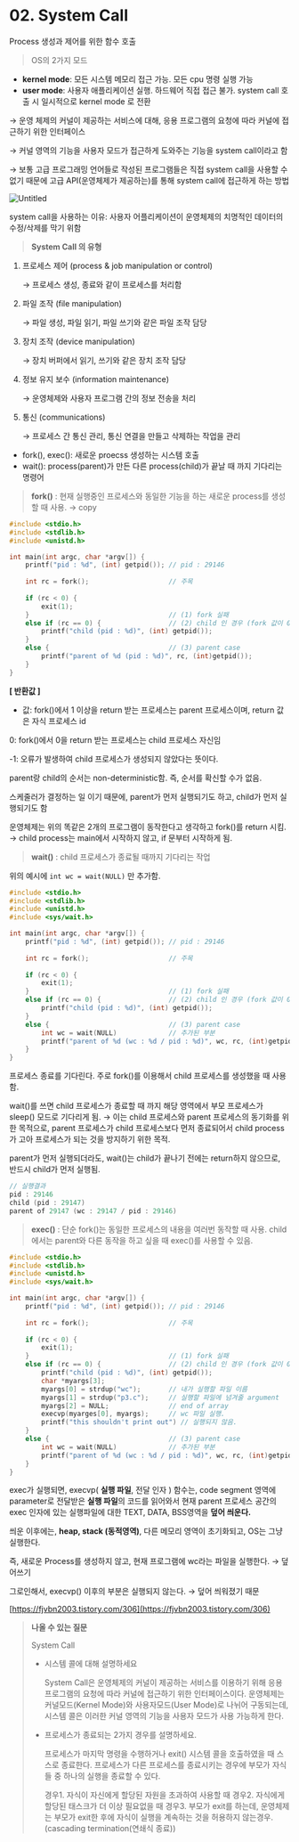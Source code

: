 # 02. System Call

Process 생성과 제어를 위한 함수 호출

> OS의 2가지 모드
- **kernel mode**: 모든 시스템 메모리 접근 가능. 모든 cpu 명령 실행 가능
- **user mode**: 사용자 애플리케이션 실행. 하드웨어 직접 접근 불가. system call 호출 시 일시적으로 kernel mode 로 전환
> 

→ 운영 체제의 커널이 제공하는 서비스에 대해, 응용 프로그램의 요청에 따라 커널에 접근하기 위한 인터페이스

→ 커널 영역의 기능을 사용자 모드가 접근하게 도와주는 기능을 system call이라고 함

→ 보통 고급 프로그래밍 언어들로 작성된 프로그램들은 직접 system call을 사용할 수 없기 때문에 고급 API(운영체제가 제공하는)를 통해 system call에 접근하게 하는 방법

![Untitled](02%20System%20Call%20295f6576784141dbb6721223f07410e6/Untitled.png)

system call을 사용하는 이유: 사용자 어플리케이션이 운영체제의 치명적인 데이터의 수정/삭제를 막기 위함

> **System Call 의 유형**
> 
1. 프로세스 제어 (process & job manipulation or control)
    
    → 프로세스 생성, 종료와 같이 프로세스를 처리함
    
2. 파일 조작 (file manipulation)
    
    → 파일 생성, 파일 읽기, 파일 쓰기와 같은 파일 조작 담당
    
3. 장치 조작 (device manipulation)
    
    → 장치 버퍼에서 읽기, 쓰기와 같은 장치 조작 담당
    
4. 정보 유지 보수 (information maintenance)
    
    → 운영체제와 사용자 프로그램 간의 정보 전송을 처리
    
5. 통신 (communications)
    
    → 프로세스 간 통신 관리, 통신 연결을 만들고 삭제하는 작업을 관리
    

- fork(), exec(): 새로운 proecss 생성하는 시스템 호출
- wait(): process(parent)가 만든 다른 process(child)가 끝날 때 까지 기다리는 명령어

> **fork()**
: 현재 실행중인 프로세스와 동일한 기능을 하는 새로운 process를 생성할 때 사용. → copy
> 

```c
#include <stdio.h>
#include <stdlib.h>
#include <unistd.h>

int main(int argc, char *argv[]) {
    printf("pid : %d", (int) getpid()); // pid : 29146
    
    int rc = fork();					// 주목
    
    if (rc < 0) {
        exit(1);
    }									// (1) fork 실패
    else if (rc == 0) {					// (2) child 인 경우 (fork 값이 0)
        printf("child (pid : %d)", (int) getpid());
    }
    else {								// (3) parent case
        printf("parent of %d (pid : %d)", rc, (int)getpid());
    }
}
```

**[ 반환값 ]**

+ 값: fork()에서 1 이상을 return 받는 프로세스는 parent 프로세스이며, return 값은 자식 프로세스 id

0: fork()에서 0을 return 받는 프로세스는 child 프로세스 자신임

-1: 오류가 발생하여 child 프로세스가 생성되지 않았다는 뜻이다. 

parent랑 child의 순서는 non-deterministic함. 즉, 순서를 확신할 수가 없음.

스케줄러가 결정하는 일 이기 때문에, parent가 먼저 실행되기도 하고, child가 먼저 실행되기도 함

운영체제는 위의 똑같은 2개의 프로그램이 동작한다고 생각하고 fork()를 return 시킴. → child process는 main에서 시작하지 않고, if 문부터 시작하게 됨.

> **wait()**
: child 프로세스가 종료될 때까지 기다리는 작업
> 

위의 예시에 `int wc = wait(NULL)` 만 추가함.

```c
#include <stdio.h>
#include <stdlib.h>
#include <unistd.h>
#include <sys/wait.h>

int main(int argc, char *argv[]) {
    printf("pid : %d", (int) getpid()); // pid : 29146
    
    int rc = fork();					// 주목
    
    if (rc < 0) {
        exit(1);
    }									// (1) fork 실패
    else if (rc == 0) {					// (2) child 인 경우 (fork 값이 0)
        printf("child (pid : %d)", (int) getpid());
    }
    else {								// (3) parent case
        int wc = wait(NULL)				// 추가된 부분
        printf("parent of %d (wc : %d / pid : %d)", wc, rc, (int)getpid());
    }
}
```

프로세스 종료를 기다린다. 주로 fork()를 이용해서 child 프로세스를 생성했을 때 사용함. 

wait()를 쓰면 child 프로세스가 종료할 때 까지 해당 영역에서 부모 프로세스가 sleep() 모드로 기다리게 됨. → 이는 child 프로세스와 parent 프로세스의 동기화를 위한 목적으로, parent 프로세스가 child 프로세스보다 먼저 종료되어서 child process가 고아 프로세스가 되는 것을 방지하기 위한 목적.

parent가 먼저 실행되더라도, wait()는 child가 끝나기 전에는 return하지 않으므로, 반드시 child가 먼저 실행됨.

```c
// 실행결과
pid : 29146
child (pid : 29147)
parent of 29147 (wc : 29147 / pid : 29146)
```

> **exec()**
: 단순 fork()는 동일한 프로세스의 내용을 여러번 동작할 때 사용. child 에서는 parent와 다른 동작을 하고 싶을 때 exec()를 사용할 수 있음.
> 

```c
#include <stdio.h>
#include <stdlib.h>
#include <unistd.h>
#include <sys/wait.h>

int main(int argc, char *argv[]) {
    printf("pid : %d", (int) getpid()); // pid : 29146
    
    int rc = fork();					// 주목
    
    if (rc < 0) {
        exit(1);
    }									// (1) fork 실패
    else if (rc == 0) {					// (2) child 인 경우 (fork 값이 0)
        printf("child (pid : %d)", (int) getpid());
        char *myargs[3];
        myargs[0] = strdup("wc");		// 내가 실행할 파일 이름
        myargs[1] = strdup("p3.c");		// 실행할 파일에 넘겨줄 argument
        myargs[2] = NULL;				// end of array
        execvp(myarges[0], myargs);		// wc 파일 실행.
        printf("this shouldn't print out") // 실행되지 않음.
    }
    else {								// (3) parent case
        int wc = wait(NULL)				// 추가된 부분
        printf("parent of %d (wc : %d / pid : %d)", wc, rc, (int)getpid());
    }
}
```

exec가 실행되면, execvp( **실행 파일**, 전달 인자 ) 함수는, code segment 영역에 parameter로 전달받은 **실행 파일**의 코드를 읽어와서 현재 parent 프로세스 공간의 exec 인자에 있는 실행파일에 대한 TEXT, DATA, BSS영역을 **덮어 씌운다.**

씌운 이후에는, **heap, stack (동적영역)**, 다른 메모리 영역이 초기화되고, OS는 그냥 실행한다. 

즉, 새로운 Process를 생성하지 않고, 현재 프로그램에 wc라는 파일을 실행한다. → 덮어쓰기

그로인해서, execvp() 이후의 부분은 실행되지 않는다. → 덮어 씌워졌기 때문

[https://fjvbn2003.tistory.com/306](https://fjvbn2003.tistory.com/306)

> **나올 수 있는 질문**
> 
> 
> System Call
> 
> - 시스템 콜에 대해 설명하세요
>     
>     System Call은 운영체제의 커널이 제공하는 서비스를 이용하기 위해 응용 프로그램의 요청에 따라 커널에 접근하기 위한 인터페이스이다. 운영체제는 커널모드(Kernel Mode)와 사용자모드(User Mode)로 나뉘어 구동되는데, 시스템 콜은 이러한 커널 영역의 기능을 사용자 모드가 사용 가능하게 한다.
>     
> - 프로세스가 종료되는 2가지 경우를 설명하세요.
>     
>     프로세스가 마지막 명령을 수행하거나 exit() 시스템 콜을 호출하였을 때 스스로 종료한다. 프로세스가 다른 프로세스를 종료시키는 경우에 부모가 자식들 중 하나의 실행을 종료할 수 있다.
>     
>     경우1. 자식이 자신에게 할당된 자원을 초과하여 사용할 때
>     경우2. 자식에게 할당된 태스크가 더 이상 필요없을 때
>     경우3. 부모가 exit를 하는데, 운영체제는 부모가 exit한 후에 자식이 실행을 계속하는 것을 허용하지 않는경우. (cascading termination(연쇄식 종료))
>